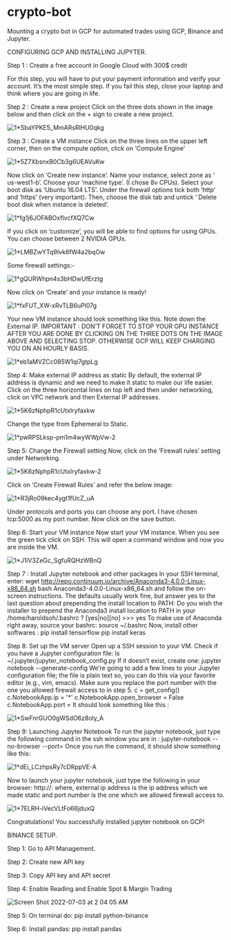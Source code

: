 # crypto-bot
Mounting a crypto bot in GCP for automated trades using GCP, Binance and Jupyter.

CONFIGURING GCP AND INSTALLING JUPYTER.

Step 1 : Create a free account in Google Cloud with 300$ credit


For this step, you will have to put your payment information and verify your account. It’s the most simple step. If you fail this step, close your laptop and think where you are going in life.

Step 2 : Create a new project
Click on the three dots shown in the image below and then click on the + sign to create a new project.

![1*SbaYPKE5_MmARsRlHU0qkg](https://user-images.githubusercontent.com/12050212/177019065-fe9dd8f1-19db-4761-abd6-03f6ba88d441.png)


Step 3 : Create a VM instance
Click on the three lines on the upper left corner, then on the compute option, click on ‘Compute Engine’

![1*5Z7XbsnxB0Cb3g6UEAVuKw](https://user-images.githubusercontent.com/12050212/177019081-5ff22c31-07fd-41fd-b908-975f380c47f7.png)

Now click on ‘Create new instance’. Name your instance, select zone as ‘ us-west1-b’. Choose your ‘machine type’. (I chose 8v CPUs).
Select your boot disk as ‘Ubuntu 16.04 LTS’. Under the firewall options tick both ‘http’ and ‘https’ (very important). Then, choose the disk tab and untick ‘ Delete boot disk when instance is deleted’.

![1*fg1j6JOFABOxflvcfXQ7Cw](https://user-images.githubusercontent.com/12050212/177019110-90618697-c393-432a-87c1-cbcff00f14a0.png)


If you click on ‘customize’, you will be able to find options for using GPUs. You can choose between 2 NVIDIA GPUs.

![1*LMBZwYTq9Ivk6fW4a2bqOw](https://user-images.githubusercontent.com/12050212/177019116-625ca1a9-466d-45dc-9dfb-10739f7b6461.png)


Some firewall settings:-

![1*gQURWhpn4s3bHDwUfErztg](https://user-images.githubusercontent.com/12050212/177019129-1082d3a6-1ad3-4893-b843-af2a39f10833.png)

Now click on ‘Create’ and your instance is ready!

![1*fxFUT_XW-xRvTLB6uPl07g](https://user-images.githubusercontent.com/12050212/177019134-3dca9f12-42b9-4f17-8f92-d09fc0f2a87d.png)

Your new VM instance should look something like this. Note down the External IP.
IMPORTANT : DON’T FORGET TO STOP YOUR GPU INSTANCE AFTER YOU ARE DONE BY CLICKING ON THE THREE DOTS ON THE IMAGE ABOVE AND SELECTING STOP. OTHERWISE GCP WILL KEEP CHARGING YOU ON AN HOURLY BASIS.

![1*eb1aMVZCc085W1qi7gtpLg](https://user-images.githubusercontent.com/12050212/177019142-24a55363-f123-4310-8126-ece18bb2e7d9.png)

Step 4: Make external IP address as static
By default, the external IP address is dynamic and we need to make it static to make our life easier. Click on the three horizontal lines on top left and then under networking, click on VPC network and then External IP addresses.

![1*5K6zNphpR1cUtxIryfaxkw](https://user-images.githubusercontent.com/12050212/177019146-28400e70-7d18-48ad-a0e2-6d828af29604.png)

Change the type from Ephemeral to Static.

![1*pwRPSLksp-pm1m4wyWWpVw-2](https://user-images.githubusercontent.com/12050212/177019159-7b03efdd-cb24-4d4f-83da-9df4c911ef69.png)

Step 5: Change the Firewall setting
Now, click on the ‘Firewall rules’ setting under Networking.

![1*5K6zNphpR1cUtxIryfaxkw-2](https://user-images.githubusercontent.com/12050212/177019166-d7c7543e-48d7-4702-b61a-08fd53e2bdbd.png)

Click on ‘Create Firewall Rules’ and refer the below image:

![1*R3jRo09kec4ygt1fUcZ_uA](https://user-images.githubusercontent.com/12050212/177019175-dce8dced-9ab8-4e46-b07b-c906d47e2e79.png)

Under protocols and ports you can choose any port. I have chosen tcp:5000 as my port number. Now click on the save button.

Step 6: Start your VM instance
Now start your VM instance. When you see the green tick click on SSH. This will open a command window and now you are inside the VM.

![1*J1iV3ZeGc_SgfuRQHzWBnQ](https://user-images.githubusercontent.com/12050212/177019181-d9e8649b-7f61-4bdb-9939-7d648ed70928.png)

Step 7 : Install Jupyter notebook and other packages
In your SSH terminal, enter:
wget http://repo.continuum.io/archive/Anaconda3-4.0.0-Linux-x86_64.sh
bash Anaconda3-4.0.0-Linux-x86_64.sh
and follow the on-screen instructions. The defaults usually work fine, but answer yes to the last question about prepending the install location to PATH:
Do you wish the installer to prepend the 
Anaconda3 install location to PATH 
in your /home/haroldsoh/.bashrc ? 
[yes|no][no] >>> yes
To make use of Anaconda right away, source your bashrc:
source ~/.bashrc
Now, install other softwares :
pip install tensorflow
pip install keras

Step 8: Set up the VM server
Open up a SSH session to your VM. Check if you have a Jupyter configuration file:
ls ~/.jupyter/jupyter_notebook_config.py
If it doesn’t exist, create one:
jupyter notebook --generate-config
We’re going to add a few lines to your Jupyter configuration file; the file is plain text so, you can do this via your favorite editor (e.g., vim, emacs). Make sure you replace the port number with the one you allowed firewall access to in step 5.
c = get_config()
c.NotebookApp.ip = '*'
c.NotebookApp.open_browser = False
c.NotebookApp.port = <Port Number>
It should look something like this :
  
![1*SwFnrGUO0gWSdO6z8oly_A](https://user-images.githubusercontent.com/12050212/177019194-d01f5be7-5fbc-4e7d-a0ed-b5d4432cbb78.png)

Step 9: Launching Jupyter Notebook
To run the jupyter notebook, just type the following command in the ssh window you are in :
jupyter-notebook --no-browser --port=<PORT-NUMBER>
Once you run the command, it should show something like this:
  
![1*dEi_LCzhpsRy7cDRppVE-A](https://user-images.githubusercontent.com/12050212/177019201-a737ac06-907b-423a-83e2-a0491a4bc02f.png)

Now to launch your jupyter notebook, just type the following in your browser:
http://<External Static IP Address>:<Port Number>
where, external ip address is the ip address which we made static and port number is the one which we allowed firewall access to.
  
![1*7ELRH-iVecVLtFo66jduxQ](https://user-images.githubusercontent.com/12050212/177019213-1d6414d2-7fee-4443-912f-55d28e3e7a39.png)

Congratulations! You successfully installed jupyter notebook on GCP!
  
BINANCE SETUP.

Step 1: Go to API Management.
  
Step 2: Create new API key

Step 3: Copy API key and API secret

Step 4: Enable Reading and Enable Spot & Margin Trading
  
![Screen Shot 2022-07-03 at 2 04 05 AM](https://user-images.githubusercontent.com/12050212/177027342-4b07e20c-a525-4ac8-8234-939bdf61b066.png)

Step 5: On terminal do: pip install python-binance

Step 6: Install pandas: pip install pandas
